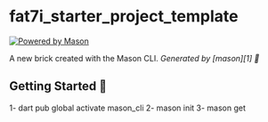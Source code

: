 # fat7i_starter_project_template

[![Powered by Mason](https://img.shields.io/endpoint?url=https%3A%2F%2Ftinyurl.com%2Fmason-badge)](https://github.com/felangel/mason)

A new brick created with the Mason CLI.
_Generated by [mason][1] 🧱_

## Getting Started 🚀
1- dart pub global activate mason_cli 
2- mason init
3- mason get
